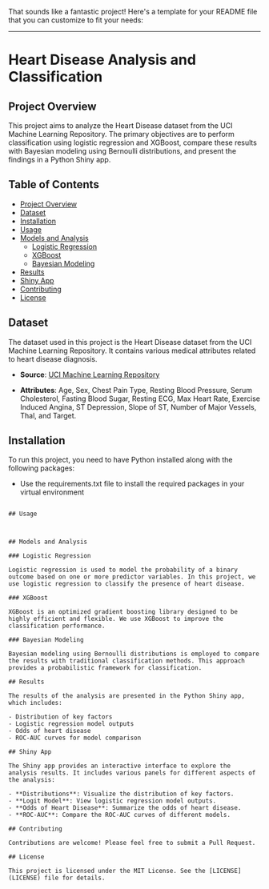 That sounds like a fantastic project! Here's a template for your README file that you can customize to fit your needs:

---

# Heart Disease Analysis and Classification

## Project Overview

This project aims to analyze the Heart Disease dataset from the UCI Machine Learning Repository. The primary objectives are to perform classification using logistic regression and XGBoost, compare these results with Bayesian modeling using Bernoulli distributions, and present the findings in a Python Shiny app.

## Table of Contents

- [Project Overview](#project-overview)
- [Dataset](#dataset)
- [Installation](#installation)
- [Usage](#usage)
- [Models and Analysis](#models-and-analysis)
  - [Logistic Regression](#logistic-regression)
  - [XGBoost](#xgboost)
  - [Bayesian Modeling](#bayesian-modeling)
- [Results](#results)
- [Shiny App](#shiny-app)
- [Contributing](#contributing)
- [License](#license)

## Dataset

The dataset used in this project is the Heart Disease dataset from the UCI Machine Learning Repository. It contains various medical attributes related to heart disease diagnosis.

- **Source**: [UCI Machine Learning Repository](https://archive.ics.uci.edu/ml/datasets/Heart+Disease)

- **Attributes**: Age, Sex, Chest Pain Type, Resting Blood Pressure, Serum Cholesterol, Fasting Blood Sugar, Resting ECG, Max Heart Rate, Exercise Induced Angina, ST Depression, Slope of ST, Number of Major Vessels, Thal, and Target.

## Installation

To run this project, you need to have Python installed along with the following packages:

- Use the requirements.txt file to install the required packages in your virtual environment
```

## Usage



## Models and Analysis

### Logistic Regression

Logistic regression is used to model the probability of a binary outcome based on one or more predictor variables. In this project, we use logistic regression to classify the presence of heart disease.

### XGBoost

XGBoost is an optimized gradient boosting library designed to be highly efficient and flexible. We use XGBoost to improve the classification performance.

### Bayesian Modeling

Bayesian modeling using Bernoulli distributions is employed to compare the results with traditional classification methods. This approach provides a probabilistic framework for classification.

## Results

The results of the analysis are presented in the Python Shiny app, which includes:

- Distribution of key factors
- Logistic regression model outputs
- Odds of heart disease
- ROC-AUC curves for model comparison

## Shiny App

The Shiny app provides an interactive interface to explore the analysis results. It includes various panels for different aspects of the analysis:

- **Distributions**: Visualize the distribution of key factors.
- **Logit Model**: View logistic regression model outputs.
- **Odds of Heart Disease**: Summarize the odds of heart disease.
- **ROC-AUC**: Compare the ROC-AUC curves of different models.

## Contributing

Contributions are welcome! Please feel free to submit a Pull Request.

## License

This project is licensed under the MIT License. See the [LICENSE](LICENSE) file for details.


